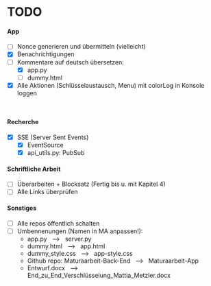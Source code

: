 # TODO
#### App
- [ ] Nonce generieren und übermitteln (vielleicht)
- [x] Benachrichtigungen
- [ ] Kommentare auf deutsch übersetzen:
    - [x] app.py
    - [ ] dummy.html
- [x] Alle Aktionen (Schlüsselaustausch, Menu) mit colorLog in Konsole loggen

<br>

#### Recherche
- [x] SSE (Server Sent Events)
    - [x] EventSource
    - [x] api_utils.py: PubSub

#### Schriftliche Arbeit
- [ ] Überarbeiten + Blocksatz (Fertig bis u. mit Kapitel 4)
- [ ] Alle Links  überprüfen

#### Sonstiges
- [ ] Alle repos öffentlich schalten
- [ ] Umbennenungen (Namen in MA anpassen!):
    - app.py &nbsp; --> &nbsp; server.py
    - dummy.html &nbsp; --> &nbsp; app.html
    - dummy_style.css &nbsp; --> &nbsp; app-style.css
    - Github repo: Maturaarbeit-Back-End &nbsp; --> &nbsp; Maturaarbeit-App
    - Entwurf.docx &nbsp; --> &nbsp; End_zu_End_Verschlüsselung_Mattia_Metzler.docx